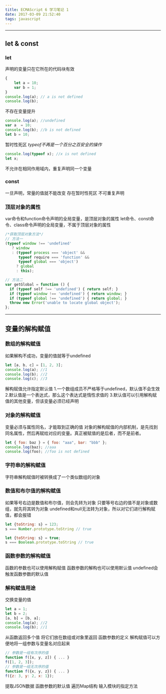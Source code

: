 ```yaml
---
title: ECMAScript 6 学习笔记 1
date: 2017-03-09 21:52:40
tags: javascript
---
```


---
## let & const
### let
声明的变量只在它所在的代码块有效
```javascript
{
    let a = 10;
    var b = 1;
}
console.log(a); // a is not defined
console.log(b);
```
不存在变量提升
```javascript
console.log(a); //undefined
var a  = 10;
console.log(b); //b is not defined
let b = 10;
```
暂时性死区 _typeof不再是一个百分之百安全的操作_
```javascript
console.log(typeof x); //x is not defined
let x;
```
不允许在相同作用域内，重复声明同一个变量
### const
一旦声明，常量的值就不能改变
存在暂时性死区
不可重复声明
### 顶层对象的属性
var命令和function命令声明的全局变量，是顶层对象的属性
let命令、const命令、class命令声明的全局变量，不属于顶层对象的属性
```javascript
/*获取顶层对象方法*/
// 方法一
(typeof window !== 'undefined'
   ? window
   : (typeof process === 'object' &&
      typeof require === 'function' &&
      typeof global === 'object')
     ? global
     : this);

// 方法二
var getGlobal = function () {
  if (typeof self !== 'undefined') { return self; }
  if (typeof window !== 'undefined') { return window; }
  if (typeof global !== 'undefined') { return global; }
  throw new Error('unable to locate global object');
};
```
---
## 变量的解构赋值
### 数组的解构赋值
如果解构不成功，变量的值就等于undefined
```javascript
let [a, b, c] = [1, 2, 3];
console.log(a); //1
console.log(b); //2
console.log(c); //3
```
解构赋值允许指定默认值
1.一个数组成员不严格等于undefined，默认值不会生效
2.默认值是一个表达式，那么这个表达式是惰性求值的
3.默认值可以引用解构赋值的其他变量，但该变量必须已经声明
### 对象的解构赋值
变量必须与属性同名，才能取到正确的值
对象的解构赋值的内部机制，是先找到同名属性，然后再赋给对应的变量。真正被赋值的是后者，而不是前者。
```javascript
let { foo: baz } = { foo: "aaa", bar: "bbb" };
console.log(baz); //aaa
console.log(foo); //foo is not defined
```
### 字符串的解构赋值
字符串解构赋值时被转换成了一个类似数组的对象
### 数值和布尔值的解构赋值
如果等号右边是数值和布尔值，则会先转为对象
只要等号右边的值不是对象或数组，就先将其转为对象
undefined和null无法转为对象，所以对它们进行解构赋值，都会报错
```javascript
let {toString: s} = 123;
s === Number.prototype.toString // true

let {toString: s} = true;
s === Boolean.prototype.toString // true
```
### 函数参数的解构赋值
函数的参数也可以使用解构赋值
函数参数的解构也可以使用默认值
undefined会触发函数参数的默认值
### 解构赋值用途
交换变量的值
```javascript
let a = 1;
let b = 2;
[a, b] = [b, a];
console.log(a); //2
console.log(b); //1
```
从函数返回多个值 将它们放在数组或对象里返回
函数参数的定义 解构赋值可以方便地将一组参数与变量名对应起来
```javascript
// 参数是一组有次序的值
function f([x, y, z]) { ... }
f([1, 2, 3]);
// 参数是一组无次序的值
function f({x, y, z}) { ... }
f({z: 3, y: 2, x: 1});
```
提取JSON数据
函数参数的默认值
遍历Map结构
输入模块的指定方法
